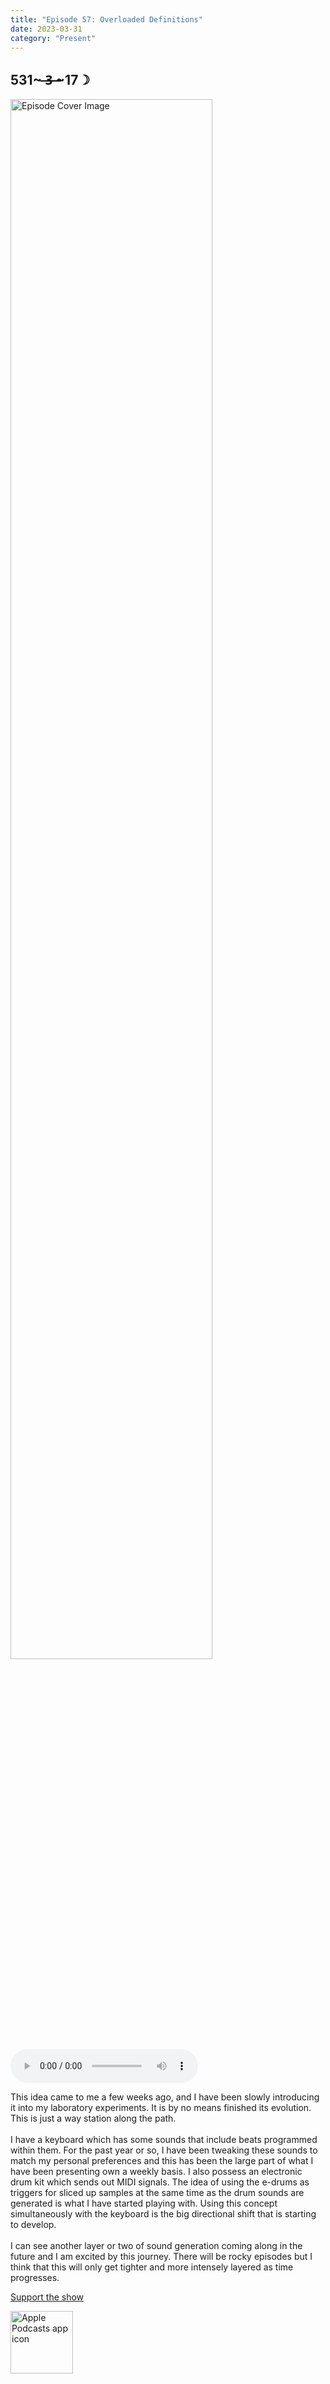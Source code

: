 ```yaml
---
title: "Episode 57: Overloaded Definitions"
date: 2023-03-31
category: "Present"
---
```

## 531~ ̶3̶ ̶~17☽
<img src="https://artwork.captivate.fm/428d29f4-7ffc-41bc-bc94-853f1ca71da0/60854458c4d1acdf4e1c2f79c4137142d85d78e379bdafbd69bd34c85f5819ad.jpg" alt="Episode Cover Image" width=80%/>
<audio controls>
  <source src="https://podcasts.captivate.fm/media/999a9355-97cf-4659-8763-ba32e8c92e79/12555322-episode-57-overloaded-definitions.mp3" type="audio/mpeg">
  Your browser does not support the audio element.
</audio>

<p>This idea came to me a few weeks ago, and I have been slowly introducing it into my laboratory experiments. It is by no means finished its evolution. This is just a way station along the path.<br/><br/>I have a keyboard which has some sounds that include beats programmed within them. For the past year or so, I have been tweaking these sounds to match my personal preferences and this has been the large part of what I have been presenting own a weekly basis. I also possess an electronic drum kit which sends out MIDI signals. The idea of using the e-drums as triggers for sliced up samples at the same time as the drum sounds are generated is what I have started playing with. Using this concept simultaneously with the keyboard is the big directional shift that is starting to develop. <br/><br/>I can see another layer or two of sound generation coming along in the future and I am excited by this journey. There will be rocky episodes but I think that this will only get tighter and more intensely layered as time progresses. </p><a rel="payment" href="https://www.paypal.com/donate/?hosted_button_id=WX3GRUK5BHJLS">Support the show</a>

<a href="https://podcasts.apple.com/us/podcast/living-room-music/id1608791560?tscg=30200&itsct=podcast_box_appicon&ls=1&mttnsubad=1608791560" style="display: inline-block;"><img src="https://toolbox.marketingtools.apple.com/api/v2/badges/app-icon-podcasts/standard/en-us" alt="Apple Podcasts app icon" style="width: 100px; height: 100px; vertical-align: middle; object-fit: contain;" /></a>
    